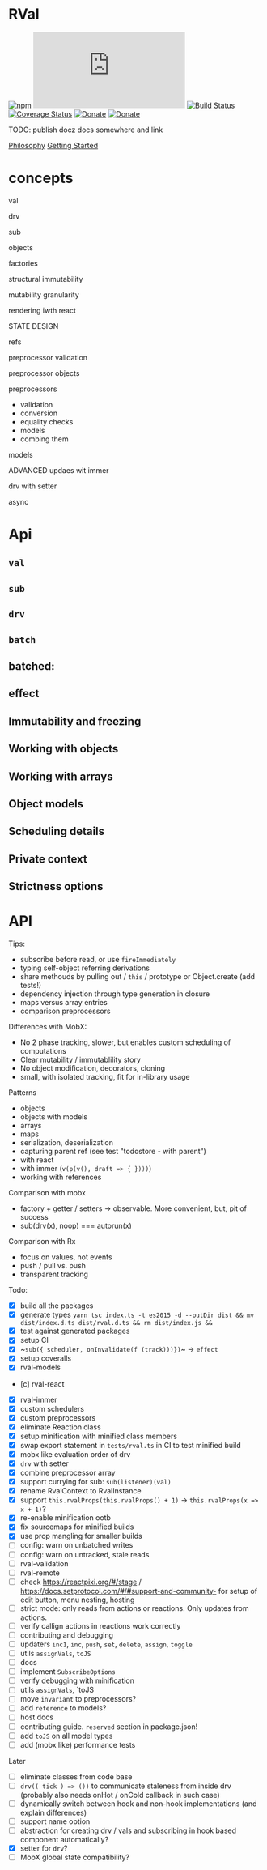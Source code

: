 # RVal


[![npm](https://img.shields.io/npm/v/rval.svg)](https://www.npmjs.com/package/rval) [![size](http://img.badgesize.io/https://unpkg.com/rval/dist/core.mjs?compression=gzip)](http://img.badgesize.io/https://unpkg.com/rval/dist/core.mjs?compression=gzip) [![Build Status](https://travis-ci.org/mweststrate/rval.svg?branch=master)](https://travis-ci.org/mweststrate/rval) [![Coverage Status](https://coveralls.io/repos/github/mweststrate/rval/badge.svg?branch=master)](https://coveralls.io/github/mweststrate/rval?branch=master) [![Donate](https://img.shields.io/badge/Donate-PayPal-green.svg)](https://www.paypal.me/michelweststrate) [![Donate](https://img.shields.io/badge/donate-buy%20me%20a%20coffee-orange.svg)](https://www.buymeacoffee.com/mweststrate)

TODO: publish docz docs somewhere and link

[Philosophy](docs/philosophy.mdx)
[Getting Started](docs/getting-started.mdx)

# concepts

val

drv

sub

objects

factories

structural immutability

mutability granularity

rendering iwth react

STATE DESIGN

refs

preprocessor validation

preprocessor objects

preprocessors
 - validation
 - conversion
 - equality checks
 - models
 - combing them


models

ADVANCED
updaes wit immer

drv with setter


async


# Api

## `val`

## `sub`

## `drv`

## `batch`

## batched:

## effect

## Immutability and freezing

## Working with objects

## Working with arrays

## Object models

## Scheduling details

## Private context

## Strictness options

# API


Tips:
- subscribe before read, or use `fireImmediately`
- typing self-object referring derivations
- share methouds by pulling out / `this` / prototype or Object.create (add tests!)
- dependency injection through type generation in closure
- maps versus array entries
- comparison preprocessors

Differences with MobX:

- No 2 phase tracking, slower, but enables custom scheduling of computations
- Clear mutability / immutablility story
- No object modification, decorators, cloning
- small, with isolated tracking, fit for in-library usage

Patterns

- objects
- objects with models
- arrays
- maps
- serialization, deserialization
- capturing parent ref (see test "todostore - with parent")
- with react
- with immer (`v(p(v(), draft => { })))`)
- working with references

Comparison with mobx
- factory + getter / setters -> observable. More convenient, but, pit of success
- sub(drv(x), noop) === autorun(x)

Comparison with Rx
- focus on values, not events
- push / pull vs. push
- transparent tracking

Todo:

* [x] build all the packages
* [x] generate types `yarn tsc index.ts -t es2015 -d --outDir dist && mv dist/index.d.ts dist/rval.d.ts && rm dist/index.js &&`
* [x] test against generated packages
* [x] setup CI
* [x] ~`sub({ scheduler, onInvalidate(f (track)))})`~ -> `effect`
* [x] setup coveralls
* [x] rval-models
* [c] rval-react
* [x] rval-immer
* [x] custom schedulers
* [x] custom preprocessors
* [x] eliminate Reaction class
* [x] setup minification with minified class members
* [x] swap export statement in `tests/rval.ts` in CI to test minified build
* [x] mobx like evaluation order of drv
* [x] `drv` with setter
* [x] combine preprocessor array
* [x] support currying for sub: `sub(listener)(val)`
* [x] rename RvalContext to RvalInstance
* [x] support `this.rvalProps(this.rvalProps() + 1)` -> `this.rvalProps(x => x + 1)`?
* [x] re-enable minification ootb
* [x] fix sourcemaps for minified builds
* [x] use prop mangling for smaller builds
* [ ] config: warn on unbatched writes
* [ ] config: warn on untracked, stale reads
* [ ] rval-validation
* [ ] rval-remote
* [ ] check https://reactpixi.org/#/stage / https://docs.setprotocol.com/#/#support-and-community- for setup of edit button, menu nesting, hosting
* [ ] strict mode: only reads from actions or reactions. Only updates from actions. 
* [ ] verify callign actions in reactions work correctly
* [ ] contributing and debugging
* [ ] updaters `inc1`, `inc`, `push`, `set`, `delete`, `assign`, `toggle`
* [ ] utils `assignVals`, `toJS`
* [ ] docs
* [ ] implement `SubscribeOptions`
* [ ] verify debugging with minification
* [ ] utils `assignVals`, `toJS
* [ ] move `invariant` to preprocessors?
* [ ] add `reference` to models?
* [ ] host docs
* [ ] contributing guide. `reserved` section in package.json!
* [ ] add `toJS` on all model types
* [ ] add (mobx like) performance tests

Later
* [ ] eliminate classes from code base
* [ ] `drv(( tick ) => ())` to communicate staleness from inside drv (probably also needs onHot / onCold callback in such case)
* [ ] dynamically switch between hook and non-hook implementations (and explain differences)
* [ ] support name option
* [ ] abstraction for creating drv / vals and subscribing in hook based component automatically?
* [x] setter for `drv`?
* [ ] MobX global state compatibility?